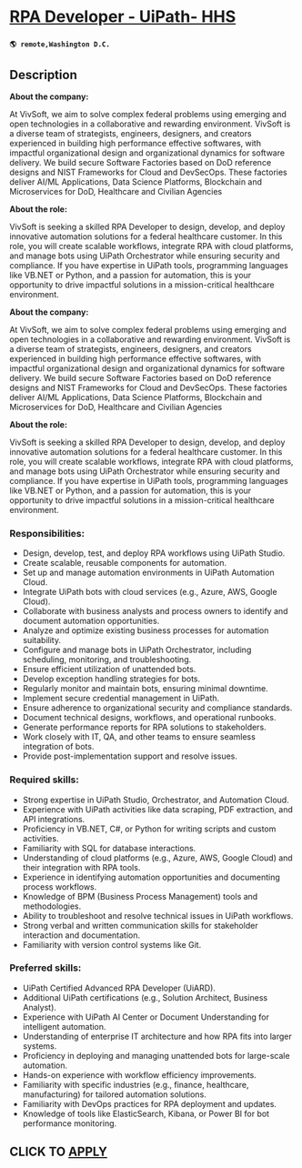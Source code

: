 # [RPA Developer - UiPath- HHS](https://www.remotewlb.com/apply/rpa-developer-uipath-hhs)  
###  
#### `🌎 remote,Washington D.C.`  

## Description

 **About the company:**

At VivSoft, we aim to solve complex federal problems using emerging and open technologies in a collaborative and rewarding environment. VivSoft is a diverse team of strategists, engineers, designers, and creators experienced in building high performance effective softwares, with impactful organizational design and organizational dynamics for software delivery. We build secure Software Factories based on DoD reference designs and NIST Frameworks for Cloud and DevSecOps. These factories deliver AI/ML Applications, Data Science Platforms, Blockchain and Microservices for DoD, Healthcare and Civilian Agencies

 **About the role:**

VivSoft is seeking a skilled RPA Developer to design, develop, and deploy innovative automation solutions for a federal healthcare customer. In this role, you will create scalable workflows, integrate RPA with cloud platforms, and manage bots using UiPath Orchestrator while ensuring security and compliance. If you have expertise in UiPath tools, programming languages like VB.NET or Python, and a passion for automation, this is your opportunity to drive impactful solutions in a mission-critical healthcare environment.

  

 **About the company:**

At VivSoft, we aim to solve complex federal problems using emerging and open technologies in a collaborative and rewarding environment. VivSoft is a diverse team of strategists, engineers, designers, and creators experienced in building high performance effective softwares, with impactful organizational design and organizational dynamics for software delivery. We build secure Software Factories based on DoD reference designs and NIST Frameworks for Cloud and DevSecOps. These factories deliver AI/ML Applications, Data Science Platforms, Blockchain and Microservices for DoD, Healthcare and Civilian Agencies

 **About the role:**

VivSoft is seeking a skilled RPA Developer to design, develop, and deploy innovative automation solutions for a federal healthcare customer. In this role, you will create scalable workflows, integrate RPA with cloud platforms, and manage bots using UiPath Orchestrator while ensuring security and compliance. If you have expertise in UiPath tools, programming languages like VB.NET or Python, and a passion for automation, this is your opportunity to drive impactful solutions in a mission-critical healthcare environment.

  

### Responsibilities:

* Design, develop, test, and deploy RPA workflows using UiPath Studio.
* Create scalable, reusable components for automation.
* Set up and manage automation environments in UiPath Automation Cloud.
* Integrate UiPath bots with cloud services (e.g., Azure, AWS, Google Cloud).
* Collaborate with business analysts and process owners to identify and document automation opportunities.
* Analyze and optimize existing business processes for automation suitability.
* Configure and manage bots in UiPath Orchestrator, including scheduling, monitoring, and troubleshooting.
* Ensure efficient utilization of unattended bots.
* Develop exception handling strategies for bots.
* Regularly monitor and maintain bots, ensuring minimal downtime.
* Implement secure credential management in UiPath.
* Ensure adherence to organizational security and compliance standards.
* Document technical designs, workflows, and operational runbooks.
* Generate performance reports for RPA solutions to stakeholders.
* Work closely with IT, QA, and other teams to ensure seamless integration of bots.
* Provide post-implementation support and resolve issues.

  

### Required skills:

* Strong expertise in UiPath Studio, Orchestrator, and Automation Cloud.
* Experience with UiPath activities like data scraping, PDF extraction, and API integrations.
* Proficiency in VB.NET, C#, or Python for writing scripts and custom activities.
* Familiarity with SQL for database interactions.
* Understanding of cloud platforms (e.g., Azure, AWS, Google Cloud) and their integration with RPA tools.
* Experience in identifying automation opportunities and documenting process workflows.
* Knowledge of BPM (Business Process Management) tools and methodologies.
* Ability to troubleshoot and resolve technical issues in UiPath workflows.
* Strong verbal and written communication skills for stakeholder interaction and documentation.
* Familiarity with version control systems like Git.

  

### Preferred skills:

* UiPath Certified Advanced RPA Developer (UiARD).
* Additional UiPath certifications (e.g., Solution Architect, Business Analyst).
* Experience with UiPath AI Center or Document Understanding for intelligent automation.
* Understanding of enterprise IT architecture and how RPA fits into larger systems.
* Proficiency in deploying and managing unattended bots for large-scale automation.
* Hands-on experience with workflow efficiency improvements.
* Familiarity with specific industries (e.g., finance, healthcare, manufacturing) for tailored automation solutions.
* Familiarity with DevOps practices for RPA deployment and updates.
* Knowledge of tools like ElasticSearch, Kibana, or Power BI for bot performance monitoring.

  

  
## CLICK TO [APPLY](https://www.remotewlb.com/apply/rpa-developer-uipath-hhs)

